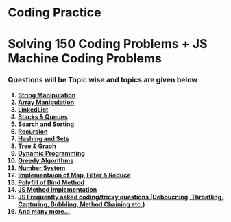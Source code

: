 # Coding Practice
# Solving 150 Coding Problems + JS Machine Coding Problems

<h3> Questions will be Topic wise and topics are given below </h3>

<strong>
  <ol>
    <li><a href="https://github.com/smrkhan21/coding/tree/main/Strings">String Manipulation</a></li>
    <li><a href="https://github.com/smrkhan21/coding/tree/main/Arrays">Array Manipulation</a></li>
    <li><a href="#">LinkedList</a></li>
    <li><a href="#">Stacks & Queues</a></li>
    <li><a href="#">Search and Sorting</a></li>
    <li><a href="#">Recursion</a></li>
    <li><a href="#">Hashing and Sets</a></li>
    <li><a href="#">Tree & Graph</a></li>
    <li><a href="#">Dynamic Programming</a></li>
    <li><a href="#">Greedy Algorithms</a></li>
    <li><a href="#">Number System</a></li>
    <li><a href="#">Implementaion of Map, Filter & Reduce</a></li>
    <li><a href="#">Polyfill of Bind Method</a></li>
    <li><a href="https://github.com/smrkhan21/coding/tree/main/JsMethodsImplementation">JS Method Implementation</a></li>
    <li><a href="#">JS Frequently asked coding/tricky questions (Deboucning, Throatling, Capturing, Bubbling, Method Chaining etc.)</a></li>
    <li><a href="#">And many more...</a></li>
  </ol>
</strong>
